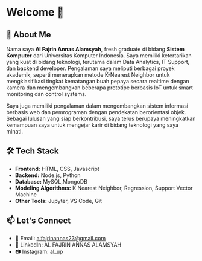 # Welcome 👋
## 🚀 About Me
Nama saya **Al Fajrin Annas Alamsyah**, fresh graduate di bidang **Sistem Komputer** dari Universitas Komputer Indonesia. Saya memiliki ketertarikan yang kuat di bidang teknologi, terutama dalam Data Analytics, IT Support, dan backend developer. Pengalaman saya meliputi berbagai proyek akademik, seperti menerapkan metode K-Nearest Neighbor untuk mengklasifikasi tingkat kematangan buah pepaya secara realtime dengan kamera dan mengembangkan beberapa prototipe berbasis IoT untuk smart monitoring dan control systems.

Saya juga memiliki pengalaman dalam mengembangkan sistem informasi berbasis web dan pemrograman dengan pendekatan berorientasi objek. Sebagai lulusan yang siap berkontribusi, saya terus berupaya meningkatkan kemampuan saya untuk mengejar karir di bidang teknologi yang saya minati.

## 🛠️ Tech Stack
- **Frontend:** HTML, CSS, Javascript
- **Backend:** Node.js, Python
- **Database:** MySQL,MongoDB
- **Modeling Algorithms:** K Nearest Neighbor, Regression, Support Vector Machine
- **Other Tools:** Jupyter, VS Code, Git

## 📫 Let's Connect
- 📩 Email: alfajrinannas23@gmail.com
- 🔗 LinkedIn: AL FAJRIN ANNAS ALAMSYAH
- 📷 Instagram: al_up

